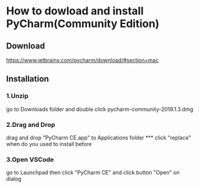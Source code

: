 # How to dowload and install PyCharm(Community Edition)

## Download

<https://www.jetbrains.com/pycharm/download/#section=mac>

## Installation

### 1.Unzip

go to Downloads folder and double click pycharm-community-2019.1.3.dmg  

### 2.Drag and Drop

drag and drop "PyCharm CE.app" to Applications folder
*** click "replace" when do you used to install before

### 3.Open VSCode

go to Launchpad then click "PyCharm CE" and click button "Open" on dialog
